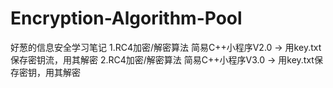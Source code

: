 # Encryption-Algorithm-Pool
好葱的信息安全学习笔记
1.RC4加密/解密算法 简易C++小程序V2.0 -> 用key.txt保存密钥流，用其解密
2.RC4加密/解密算法 简易C++小程序V3.0 -> 用key.txt保存密钥，用其解密
